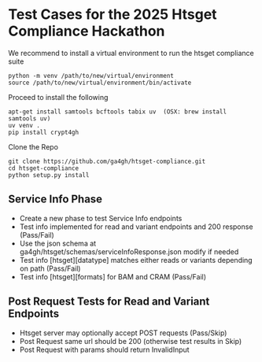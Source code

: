 # Test Cases for the 2025 Htsget Compliance Hackathon

We recommend to install a virtual environment to run the htsget compliance suite
```
python -m venv /path/to/new/virtual/environment
source /path/to/new/virtual/environment/bin/activate
```

Proceed to install the following
```
apt-get install samtools bcftools tabix uv  (OSX: brew install samtools uv)
uv venv .
pip install crypt4gh
```

Clone the Repo
```
git clone https://github.com/ga4gh/htsget-compliance.git
cd htsget-compliance
python setup.py install
```

## Service Info Phase
- Create a new phase to test Service Info endpoints
- Test info implemented for read and variant endpoints and 200 response (Pass/Fail)
- Use the json schema at ga4gh/htsget/schemas/serviceInfoResponse.json modify if needed
- Test info [htsget][datatype] matches either reads or variants depending on path (Pass/Fail)
- Test info [htsget][formats] for BAM and CRAM (Pass/Fail)

## Post Request Tests for Read and Variant Endpoints
- Htsget server may optionally accept POST requests (Pass/Skip)
- Post Request same url should be 200 (otherwise test results in Skip)
- Post Request with params should return InvalidInput


